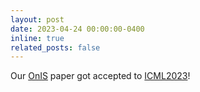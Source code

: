 ```yaml
---
layout: post
date: 2023-04-24 00:00:00-0400
inline: true
related_posts: false
---
```


Our [OnIS](https://proceedings.mlr.press/v202/shin23d/shin23d.pdf) paper got accepted to [ICML2023](https://icml.cc/)!
